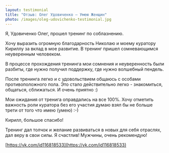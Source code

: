 ```yaml
---
layout: testimonial
title: "Отзыв: Олег Удовиченко — Умею Женщин"
photo: /images/oleg-udovichenko-testimonial.jpg
---
```


Я, Удовиченко Олег, прошел тренинг по соблазнению. 

Хочу выразить огромную благодарность Николаю и моему куратору Кириллу за вклад в мое развитие. В тренинг пришел сомневающимся неуверенным человеком. 

В процессе прохождения тренинга мои сомнения и неуверенность были разбиты, где нужно получил поддержку, где нужно волшебный пендель.

После тренинга легко и с удовольствием общаюсь с особами противоположного пола. Это стало действительно легко - знакомиться, общаться, сближаться. И очень приятно :)

Мои ожидания от тренига оправдались на все 100%. Хочу отметить важность роли куратора
без его участия думаю взял бы не больше трети от того что имею (умею) :-)

Кирилл, большое спасибо!

Тренинг дал толчок и желание развиваться в новых для себя отраслях, дал веру в свои силы.
Я счастлив!
Мужчины, очень рекомендую!

[https://vk.com/id116818533](https://vk.com/id116818533)